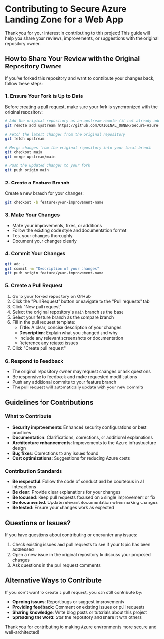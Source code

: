 # Contributing to Secure Azure Landing Zone for a Web App

Thank you for your interest in contributing to this project! This guide will help you share your reviews, improvements, or suggestions with the original repository owner.

## How to Share Your Review with the Original Repository Owner

If you've forked this repository and want to contribute your changes back, follow these steps:

### 1. Ensure Your Fork is Up to Date

Before creating a pull request, make sure your fork is synchronized with the original repository:

```bash
# Add the original repository as an upstream remote (if not already added)
git remote add upstream https://github.com/ORIGINAL_OWNER/Secure-Azure-Landing-Zone-for-a-Web-App

# Fetch the latest changes from the original repository
git fetch upstream

# Merge changes from the original repository into your local branch
git checkout main
git merge upstream/main

# Push the updated changes to your fork
git push origin main
```

### 2. Create a Feature Branch

Create a new branch for your changes:

```bash
git checkout -b feature/your-improvement-name
```

### 3. Make Your Changes

- Make your improvements, fixes, or additions
- Follow the existing code style and documentation format
- Test your changes thoroughly
- Document your changes clearly

### 4. Commit Your Changes

```bash
git add .
git commit -m "Description of your changes"
git push origin feature/your-improvement-name
```

### 5. Create a Pull Request

1. Go to your forked repository on GitHub
2. Click the "Pull Request" button or navigate to the "Pull requests" tab
3. Click "New pull request"
4. Select the original repository's `main` branch as the base
5. Select your feature branch as the compare branch
6. Fill in the pull request template:
   - **Title**: A clear, concise description of your changes
   - **Description**: Explain what you changed and why
   - Include any relevant screenshots or documentation
   - Reference any related issues
7. Click "Create pull request"

### 6. Respond to Feedback

- The original repository owner may request changes or ask questions
- Be responsive to feedback and make requested modifications
- Push any additional commits to your feature branch
- The pull request will automatically update with your new commits

## Guidelines for Contributions

### What to Contribute

- **Security improvements**: Enhanced security configurations or best practices
- **Documentation**: Clarifications, corrections, or additional explanations
- **Architecture enhancements**: Improvements to the Azure infrastructure design
- **Bug fixes**: Corrections to any issues found
- **Cost optimizations**: Suggestions for reducing Azure costs

### Contribution Standards

- **Be respectful**: Follow the code of conduct and be courteous in all interactions
- **Be clear**: Provide clear explanations for your changes
- **Be focused**: Keep pull requests focused on a single improvement or fix
- **Be documented**: Update relevant documentation when making changes
- **Be tested**: Ensure your changes work as expected

## Questions or Issues?

If you have questions about contributing or encounter any issues:

1. Check existing issues and pull requests to see if your topic has been addressed
2. Open a new issue in the original repository to discuss your proposed changes
3. Ask questions in the pull request comments

## Alternative Ways to Contribute

If you don't want to create a pull request, you can still contribute by:

- **Opening issues**: Report bugs or suggest improvements
- **Providing feedback**: Comment on existing issues or pull requests
- **Sharing knowledge**: Write blog posts or tutorials about this project
- **Spreading the word**: Star the repository and share it with others

Thank you for contributing to making Azure environments more secure and well-architected!
